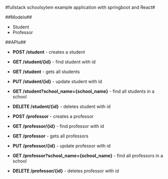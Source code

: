#fullstack schoolsytem example application with springboot and React#

##Models##
- Student
- Professor

##APIs##

- **POST /student** - creates a student
- **GET /student/{id}** - find student with id
- **GET /student** - gets all students
- **PUT /student/{id}** - update student with id
- **GET /student?school_name={school_name}** - find all students in a school
- **DELETE /student/{id}** - deletes student with id

- **POST /professor** - creates a professor
- **GET /professor/{id}** - find professor with id
- **GET /professor** - gets all professors
- **PUT /professor/{id}** - update professor with id
- **GET /professor?school_name={school_name}** - find all professors in a school
- **DELETE /professor/{id}** - deletes professor with id

